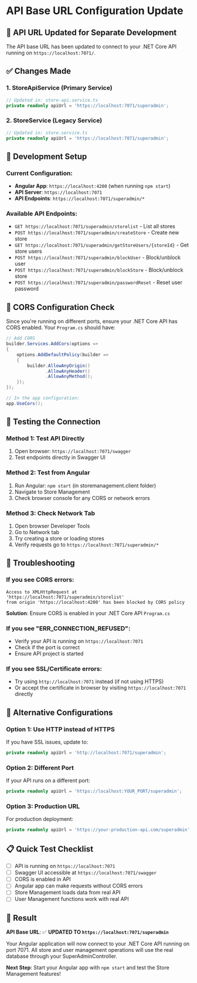 # API Base URL Configuration Update

## 🎯 API URL Updated for Separate Development

The API base URL has been updated to connect to your .NET Core API running on `https://localhost:7071/`.

## ✅ Changes Made

### **1. StoreApiService (Primary Service)**
```typescript
// Updated in: store-api.service.ts
private readonly apiUrl = 'https://localhost:7071/superadmin';
```

### **2. StoreService (Legacy Service)**
```typescript
// Updated in: store.service.ts  
private readonly apiUrl = 'https://localhost:7071/superadmin';
```

## 🚀 Development Setup

### **Current Configuration:**
- **Angular App**: `https://localhost:4200` (when running `npm start`)
- **API Server**: `https://localhost:7071`
- **API Endpoints**: `https://localhost:7071/superadmin/*`

### **Available API Endpoints:**
- `GET https://localhost:7071/superadmin/storelist` - List all stores
- `POST https://localhost:7071/superadmin/createStore` - Create new store
- `GET https://localhost:7071/superadmin/getStoreUsers/{storeId}` - Get store users
- `POST https://localhost:7071/superadmin/blockUser` - Block/unblock user
- `POST https://localhost:7071/superadmin/blockStore` - Block/unblock store
- `POST https://localhost:7071/superadmin/passwordReset` - Reset user password

## 🔧 CORS Configuration Check

Since you're running on different ports, ensure your .NET Core API has CORS enabled. Your `Program.cs` should have:

```csharp
// Add CORS
builder.Services.AddCors(options =>
{
    options.AddDefaultPolicy(builder =>
    {
        builder.AllowAnyOrigin()
               .AllowAnyHeader()
               .AllowAnyMethod();
    });
});

// In the app configuration:
app.UseCors();
```

## 🧪 Testing the Connection

### **Method 1: Test API Directly**
1. Open browser: `https://localhost:7071/swagger`
2. Test endpoints directly in Swagger UI

### **Method 2: Test from Angular**
1. Run Angular: `npm start` (in storemanagement.client folder)
2. Navigate to Store Management
3. Check browser console for any CORS or network errors

### **Method 3: Check Network Tab**
1. Open browser Developer Tools
2. Go to Network tab
3. Try creating a store or loading stores
4. Verify requests go to `https://localhost:7071/superadmin/*`

## 🐛 Troubleshooting

### **If you see CORS errors:**
```
Access to XMLHttpRequest at 'https://localhost:7071/superadmin/storelist' 
from origin 'https://localhost:4200' has been blocked by CORS policy
```

**Solution**: Ensure CORS is enabled in your .NET Core API `Program.cs`

### **If you see "ERR_CONNECTION_REFUSED":**
- Verify your API is running on `https://localhost:7071`
- Check if the port is correct
- Ensure API project is started

### **If you see SSL/Certificate errors:**
- Try using `http://localhost:7071` instead (if not using HTTPS)
- Or accept the certificate in browser by visiting `https://localhost:7071` directly

## 🔄 Alternative Configurations

### **Option 1: Use HTTP instead of HTTPS**
If you have SSL issues, update to:
```typescript
private readonly apiUrl = 'http://localhost:7071/superadmin';
```

### **Option 2: Different Port**
If your API runs on a different port:
```typescript
private readonly apiUrl = 'https://localhost:YOUR_PORT/superadmin';
```

### **Option 3: Production URL**
For production deployment:
```typescript
private readonly apiUrl = 'https://your-production-api.com/superadmin';
```

## 📋 Quick Test Checklist

- [ ] API is running on `https://localhost:7071`
- [ ] Swagger UI accessible at `https://localhost:7071/swagger`
- [ ] CORS is enabled in API
- [ ] Angular app can make requests without CORS errors
- [ ] Store Management loads data from real API
- [ ] User Management functions work with real API

## 🎊 Result

**API Base URL**: ✅ **UPDATED TO `https://localhost:7071/superadmin`**

Your Angular application will now connect to your .NET Core API running on port 7071. All store and user management operations will use the real database through your SuperAdminController.

**Next Step**: Start your Angular app with `npm start` and test the Store Management features!

